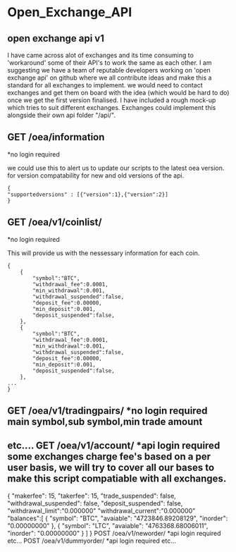 # Open_Exchange_API
open exchange api v1
-----------------------------
I have came across alot of exchanges and its time consuming to 'workaround' some
of their API's to work the same as each other. I am suggesting we have a team of reputable developers
working on 'open exchange api' on github where we all contribute ideas and make this a standard for all exchanges
to implement. we would need to contact exchanges and get them on board with the idea (which would be hard to do)
once we get the first version finalised.
I have included a rough mock-up which tries to suit different exchanges.
Exchanges could implement this alongside their own api folder "/api/".

 

GET /oea/information
--------------------

*no login required 

we could use this to alert us to update our scripts to the latest oea version.
for version compatability for new and old versions of the api. 


    {
    "supportedversions" : [{"version":1},{"version":2}] 
    }

GET /oea/v1/coinlist/
--------------------

*no login required

This will provide us with the nessessary information for each coin.

    {
        {
            "symbol":"BTC",
            "withdrawal_fee":0.0001,
            "min_withdrawal":0.001,
            "withdrawal_suspended":false,
            "deposit_fee":0.00000,
            "min_deposit":0.001,
            "deposit_suspended":false,
        },
        {
            "symbol":"BTC",
            "withdrawal_fee":0.0001,
            "min_withdrawal":0.001,
            "withdrawal_suspended":false,
            "deposit_fee":0.00000,
            "min_deposit":0.001,
            "deposit_suspended":false,
        },
    ...
    }

GET /oea/v1/tradingpairs/
*no login required
main symbol,sub symbol,min trade amount
------------------
etc....
GET /oea/v1/account/
*api login required
some exchanges charge fee's based on a per user basis, we will try to cover all our bases to make this script compatiable with all exchanges.
------------------
{
    "makerfee": 15,
    "takerfee": 15, 
    "trade_suspended": false,
    "withdrawal_suspended": false,
    "deposit_suspended": false,
    "withdrawal_limit":"0.000000"
    "withdrawal_current":"0.000000"
    "balances":[
        {
        "symbol": "BTC",
        "avaiable": "4723846.89208129",
        "inorder": "0.00000000"
        },
        {
        "symbol": "LTC",
        "avaiable": "4763368.68006011",
        "inorder": "0.00000000"
        }
    ]
}
POST /oea/v1/neworder/
*api login required
etc... 
POST /oea/v1/dummyorder/
*api login required
etc... 



